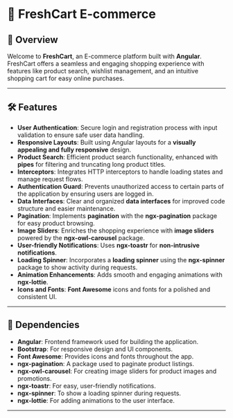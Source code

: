 # 🛒 FreshCart E-commerce

## 📌 Overview  
Welcome to **FreshCart**, an E-commerce platform built with **Angular**. FreshCart offers a seamless and engaging shopping experience with features like product search, wishlist management, and an intuitive shopping cart for easy online purchases.

---

## 🛠️ Features  
- **User Authentication**: Secure login and registration process with input validation to ensure safe user data handling.
- **Responsive Layouts**: Built using Angular layouts for a **visually appealing and fully responsive** design.
- **Product Search**: Efficient product search functionality, enhanced with **pipes** for filtering and truncating long product titles.
- **Interceptors**: Integrates HTTP interceptors to handle loading states and manage request flows.
- **Authentication Guard**: Prevents unauthorized access to certain parts of the application by ensuring users are logged in.
- **Data Interfaces**: Clear and organized **data interfaces** for improved code structure and easier maintenance.
- **Pagination**: Implements **pagination** with the **ngx-pagination** package for easy product browsing.
- **Image Sliders**: Enriches the shopping experience with **image sliders** powered by the **ngx-owl-carousel** package.
- **User-friendly Notifications**: Uses **ngx-toastr** for **non-intrusive notifications**.
- **Loading Spinner**: Incorporates a **loading spinner** using the **ngx-spinner** package to show activity during requests.
- **Animation Enhancements**: Adds smooth and engaging animations with **ngx-lottie**.
- **Icons and Fonts**: **Font Awesome** icons and fonts for a polished and consistent UI.

---

## 🔧 Dependencies  
- **Angular**: Frontend framework used for building the application.
- **Bootstrap**: For responsive design and UI components.
- **Font Awesome**: Provides icons and fonts throughout the app.
- **ngx-pagination**: A package used to paginate product listings.
- **ngx-owl-carousel**: For creating image sliders for product images and promotions.
- **ngx-toastr**: For easy, user-friendly notifications.
- **ngx-spinner**: To show a loading spinner during requests.
- **ngx-lottie**: For adding animations to the user interface.

---
